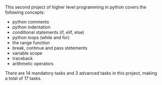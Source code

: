 This second project of higher level programming in python covers the following concepts:

- python comments
- python indentation
- conditional statements (if, elif, else)
- python loops (while and for)
- the range function
- break, continue and pass stetements
- variable scope
- traceback
- arithmetic operators

There are 14 mandatory tasks and 3 advanced tasks in this project, making a total of 17 tasks.
